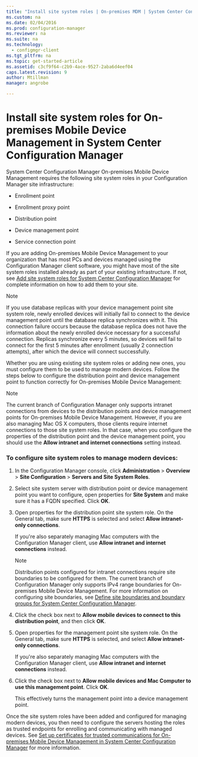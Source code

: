 ```yaml
---
title: "Install site system roles | On-premises MDM | System Center Configuration Manager"
ms.custom: na
ms.date: 02/04/2016
ms.prod: configuration-manager
ms.reviewer: na
ms.suite: na
ms.technology:
  - configmgr-client
ms.tgt_pltfrm: na
ms.topic: get-started-article
ms.assetid: c3cf9f64-c2b9-4ace-9527-2aba6d4eef04
caps.latest.revision: 9
author: Mtillmanmanager: angrobe

---
```

# Install site system roles for On-premises Mobile Device Management in System Center Configuration Manager
System Center Configuration Manager On\-premises Mobile Device Management requires the following site system roles in your Configuration Manager site infrastructure:  

-   Enrollment point  

-   Enrollment proxy point  

-   Distribution point  

-   Device management point  

-   Service connection point  

 If you are adding On\-premises Mobile Device Management to your organization that has most PCs and devices managed using the Configuration Manager client software, you might have most of the site system roles installed already as part of your existing infrastructure. If not, see [Add site system roles for System Center Configuration Manager](../../core/servers/deploy/configure/add-site-system-roles.md) for complete information on how to add them to your site.  

> [!NOTE]  
>  If you use database replicas with   your device management point site system role, newly enrolled devices will initially fail to connect to the device management point until the database replica  synchronizes with it. This connection failure occurs because the database replica does not have the information about the newly enrolled device necessary for a successful connection. Replicas synchronize every 5 minutes, so devices will fail to connect for the first 5 minutes after enrollment (usually 2 connection attempts), after which the device will connect successfully.  

 Whether you are using existing site system roles or adding new ones, you must configure them to be used to manage modern devices. Follow the steps below to configure the distribution point and device management point to function correctly for On\-premises Mobile Device Management:  

> [!NOTE]  
>  The current branch of Configuration Manager only supports intranet connections from devices to the distribution points and device management points  for On\-premises Mobile Device Management. However, if you are also managing Mac OS X computers, those clients require internet connections to those site system roles. In that case, when you configure the properties of the distribution point and the device management point,  you should use the **Allow intranet and internet connections** setting instead.  

### To configure site system roles to manage modern devices:  

1.  In the Configuration Manager console, click **Administration** > **Overview** > **Site Configuration** > **Servers and Site System Roles**.  

2.  Select site system server with distribution point or device management point you want to configure, open properties for **Site System** and make sure it has a FQDN specified. Click **OK**.  

3.  Open properties for the distribution point site system role. On the General tab, make sure **HTTPS** is selected and select **Allow intranet-only connections**.  

     If you're also separately managing Mac computers with the Configuration Manager client, use **Allow intranet and internet connections** instead.  

    > [!NOTE]  
    >  Distribution points configured for intranet connections require site boundaries to be configured for them. The current branch of Configuration Manager only supports IPv4 range boundaries for On\-premises Mobile Device Management. For more information on configuring site boundaries, see [Define site boundaries and boundary groups for System Center Configuration Manager](../../core/servers/deploy/configure/define-site-boundaries-and-boundary-groups.md).  

4.  Click the check box next to **Allow mobile devices to connect to this distribution point**, and then click **OK**.  

5.  Open properties for the management point site system role. On the General tab, make sure **HTTPS** is selected, and select **Allow intranet-only connections**.  

     If you're also separately managing Mac computers with the Configuration Manager client, use **Allow intranet and internet connections** instead.  

6.  Click the check box next to **Allow mobile devices and Mac Computer to use this management point**. Click **OK**.  

     This effectively turns the management point into  a device management point.  

 Once the site system roles have been added and configured for managing modern devices, you then need to configure the servers hosting the roles as trusted endpoints for enrolling and communicating with managed devices. See [Set up certificates for trusted communications for On-premises Mobile Device Management in System Center Configuration Manager](../../mdm/get-started/set-up-certificates-for-trusted-communications-for-on-premises-mobile-device-management.md) for more information.  
